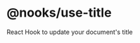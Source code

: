 # @nooks/use-title

React Hook to update your document's title

<!-- useEffect (실행 당할 함수, 이 값이 변할 때 함수 실행)

useEffect (func, [] ) : 함수를 한번만 실행한 후 작동x

useEffect (func, ) : 
 ComponentDidMount, ComponentWillUnMount, ComponentDidUpdate 를 모두 실행 가능하다. -->
